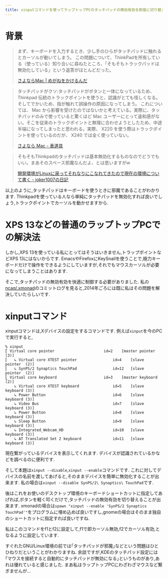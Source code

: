 ```yaml
---
title: xinputコマンドを使ってラップトップPCのタッチパッドの無効有効を即座に切り替える
---
```


# 背景

> まず、キーボードを入力するとき、少し手のひらがタッチパッドに触れるとカーソルが動いてしまう。
> この問題について、ThinkPadを所有している（使っている）知り合いに尋ねたところ、「そもそもトラックパッドは無効化している」という返答がほとんどだった。
>
> [さよならMac | めがねをかけるんだ](https://blog.keiji.io/2017/01/demodori.html)

> タッチパッドがクソ:タッチパッドがボタンと一体になっているため、 Thinkpad 伝統のトラックポイントを使うと、認識がとても怪しくなる。そしてでかいため、指が触れて誤操作の原因になってしまう。
> これについては、 Mac から影響を受けたのではないかと考えている。実際に、タッチパッドのみで使っていると驚くほど Mac ユーザーにとって違和感がない。そこを従来のトラックポイントと無理に合わせようとしたため、中途半端になってしまったと思われる。実際、 X220 を使う際はトラックポイントを使っているのだが、 X240 では全く使っていない。
>
> [さよなら Mac - 表道具](http://niryuu.hatenablog.com/entry/2017/01/31/173355)

> そもそもThinkpadのタッチパッドは基本無効化するものなのでどうでもいい。まあそのスペース邪魔なんだよ、とは思いますがw
>
> [開発環境がLinuxに戻ってそれなりにこなれてきたので現在の環境について書く - joker1007の日記](http://d.hatena.ne.jp/joker1007/20170202/1486056211)

以上のように,タッチパッドはキーボードを使うときに邪魔であることがわかります.
Thinkpadを使っている人なら単純にタッチパッドを無効化すれば良いでしょう,トラックポイントでカーソルを動かせますから.

# XPS 13などの普通のラップトップPCでの解決法

しかし,XPS 13を使っている私にとってはそうはいきません,トラップポイントなどXPS 13にはないからです.
EmacsやFirefoxにKeySnailを使うことで,極力キーボードだけで操作をできるようにしていますが,それでもマウスカーソルが必要になってしまうことはあります.

そこで,タッチパッドの無効有効を快適に制御する必要がありました.
私の[ncaq/.xmonad](https://github.com/ncaq/.xmonad)のコミットログを見ると,2014年ごろには既に私はその問題を解決していたらしいです.

# xinputコマンド

xinputコマンドは,Xデバイスの設定をするコマンドです.
例えば`xinput`を今のPCで実行すると,

~~~
% xinput
⎡ Virtual core pointer                    	id=2	[master pointer  (3)]
⎜   ↳ Virtual core XTEST pointer              	id=4	[slave  pointer  (2)]
⎜   ↳ SynPS/2 Synaptics TouchPad              	id=12	[slave  pointer  (2)]
⎣ Virtual core keyboard                   	id=3	[master keyboard (2)]
    ↳ Virtual core XTEST keyboard             	id=5	[slave  keyboard (3)]
    ↳ Power Button                            	id=6	[slave  keyboard (3)]
    ↳ Video Bus                               	id=7	[slave  keyboard (3)]
    ↳ Power Button                            	id=8	[slave  keyboard (3)]
    ↳ Sleep Button                            	id=9	[slave  keyboard (3)]
    ↳ Integrated_Webcam_HD                    	id=10	[slave  keyboard (3)]
    ↳ AT Translated Set 2 keyboard            	id=11	[slave  keyboard (3)]
~~~

現在繋がっているデバイスを表示してくれます.
デバイスが認識されているかなどを調べるのに便利です.

そして本題は`xinput --disable`,`xinput --enable`コマンドです.
これに対してデバイスの名前を渡してあげると,そのままデバイスを簡単に無効化することが出来ます.
私の場合は`xinput --disable SynPS/2\ Synaptics\ TouchPad`です.

後はこれをお使いのデスクトップ環境のキーボードショートカットに指定してあげれば,ボタンを軽く叩くだけで,タッチパッドの無効有効を切り替えることが出来ます.
xmonadの場合は`spawn "xinput --enable 'SynPS/2 Synaptics TouchPad'"`をプログラムに埋め込めば良いですし,gnomeの場合はそのまま独自のショートカットに指定すれば良いですね.

私はこのコマンドをf1とf2に設定して,f1で即カーソル無効,f2でカーソル有効,となるように設定しています.

すぐれたGNU/Linux環境の前では｢タッチパッドが邪魔｣などという問題はひとひねりだということがわかりますね.
余談ですが,KDEのタッチパッド設定には｢マウスを接続すると自動的にタッチパッドが無効になる｣というものがあり,あれは優れていると感じました.
まあ私はラップトップPCにわざわざマウスなど繋ぎませんが…
